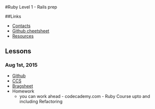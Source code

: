 #Ruby Level 1 - Rails prep

##Links
- [Contacts](https://github.com/blue1647ruby/Lessons/blob/master/Contacts.md)
- [Github cheetsheet](https://github.com/blue1647ruby/Lessons/blob/master/Github_Cheetsheet.md)
- [Resources](https://github.com/blue1647ruby/Resources)

## Lessons

### Aug 1st, 2015
- [Github](https://github.com/blue1647ruby/Github)
- [CCS](https://github.com/blue1647ruby/CSS_1)
- [Bragsheet](https://github.com/blue1647ruby/Bragsheet)
- Homework
  - you can work ahead - codecademy.com - Ruby Course upto and including Refactoring
